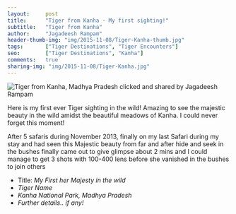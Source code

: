 ```yaml
---
layout:     post
title:      "Tiger from Kanha - My first sighting!"
subtitle:   "Tiger from Kanha"
author:     "Jagadeesh Rampam"
header-thumb-img: "img/2015-11-08/Tiger-Kanha-thumb.jpg"
tags:       ["Tiger Destinations", "Tiger Encounters"]
seo: 		["Tiger Destinations", "Kanha"]
comments:   true
sharing-img: "img/2015-11-08/Tiger-Kanha.jpg"
---
```



<img src="{{ site.baseurl }}/img/2015-11-08/Tiger-Kanha.jpg" alt="Tiger from Kanha, Madhya Pradesh clicked and shared by Jagadeesh Rampam">

<p>
Here is my first ever Tiger sighting in the wild! Amazing to see the majestic beauty in the wild amidst the beautiful meadows of Kanha. I could never forget this moment! 
</p>

<p>
After 5 safaris during November 2013, finally on my last Safari during my stay and had seen this Majestic beauty from far and after hide and seek in the bushes finally came out to give glimpse about 2 mins and I could manage to get 3 shots with 100-400 lens before she vanished in the bushes to join others
</p>

<p>
	<ul>
		 <li>Title: <em>My First her Majesty in the wild</em></li>
		 <li><em>Tiger Name</em></li>
		 <li><em>Kanha National Park, Madhya Pradesh</em></li>
		 <li><em>Further details.. if any!</em></li>
 	</ul>
</p>

